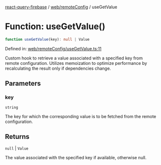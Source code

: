 [react-query-firebase](../../../modules.md) / [web/remoteConfig](../index.md) / useGetValue

# Function: useGetValue()

```ts
function useGetValue(key): null | Value
```

Defined in: [web/remoteConfig/useGetValue.ts:11](https://github.com/vpishuk/react-query-firebase/blob/10e2945f75363a784c3dfc0e90b9f7a489dcc848/web/remoteConfig/useGetValue.ts#L11)

Custom hook to retrieve a value associated with a specified key from remote configuration.
Utilizes memoization to optimize performance by recalculating the result only if dependencies change.

## Parameters

### key

`string`

The key for which the corresponding value is to be fetched from the remote configuration.

## Returns

`null` \| `Value`

The value associated with the specified key if available, otherwise null.
